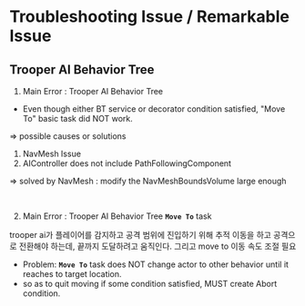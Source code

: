 # Troubleshooting Issue / Remarkable Issue

## Trooper AI Behavior Tree

1. Main Error : Trooper AI Behavior Tree

- Even though either BT service or decorator condition satisfied, "Move To" basic task did NOT work.

=> possible causes or solutions
1) NavMesh Issue
2) AIController does not include PathFollowingComponent

=> solved by NavMesh
: modify the NavMeshBoundsVolume large enough

<br>

2. Main Error : Trooper AI Behavior Tree **`Move To`** task

trooper ai가 플레이어를 감지하고 공격 범위에 진입하기 위해 추적 이동을 하고 공격으로 전환해야 하는데, 끝까지 도달하려고 움직인다.
그리고 move to 이동 속도 조절 필요

- Problem: **`Move To`** task does NOT change actor to other behavior until it reaches to target location.
- so as to quit moving if some condition satisfied, MUST create Abort condition.
